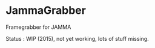 # JammaGrabber
Framegrabber for JAMMA

Status : WIP (2015), not yet working, lots of stuff missing.
